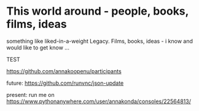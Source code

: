 # This world around - people, books, films, ideas
something like liked-in-a-weight Legacy. Films, books, ideas - i know and would like to get know ...

TEST


https://github.com/annakoopenu/participants


future:
https://github.com/runvnc/json-update


present:
run me on https://www.pythonanywhere.com/user/annakonda/consoles/22564813/
